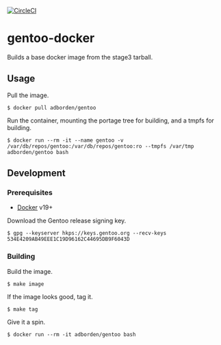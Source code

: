 [![CircleCI](https://circleci.com/gh/adborden/gentoo-docker.svg?style=svg)](https://circleci.com/gh/adborden/gentoo-docker)

# gentoo-docker

Builds a base docker image from the stage3 tarball.

## Usage

Pull the image.

    $ docker pull adborden/gentoo

Run the container, mounting the portage tree for building, and a tmpfs for
building.

    $ docker run --rm -it --name gentoo -v /var/db/repos/gentoo:/var/db/repos/gentoo:ro --tmpfs /var/tmp adborden/gentoo bash


## Development


### Prerequisites

- [Docker](https://docs.docker.com/) v19+

Download the Gentoo release signing key.

    $ gpg --keyserver hkps://keys.gentoo.org --recv-keys 534E4209AB49EEE1C19D96162C44695DB9F6043D


### Building

Build the image.

    $ make image

If the image looks good, tag it.

    $ make tag

Give it a spin.

    $ docker run --rm -it adborden/gentoo bash
